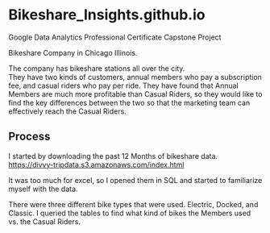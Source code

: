 # Bikeshare_Insights.github.io

Google Data Analytics Professional Certificate Capstone Project

Bikeshare Company in Chicago Illinois.

The company has bikeshare stations all over the city.  
They have two kinds of customers, annual members who pay a subscription fee, and casual riders who pay per ride.
They have found that Annual Members are much more profitable than Casual Riders, so they would like to find the key differences between the two so that the marketing team can effectively reach the Casual Riders.

## Process

I started by downloading the past 12 Months of bikeshare data.
https://divvy-tripdata.s3.amazonaws.com/index.html

It was too much for excel, so I opened them in SQL and started to familiarize myself with the data.

There were three different bike types that were used.  Electric, Docked, and Classic.  I queried the tables to find what kind of bikes the Members used vs. the Casual Riders.
